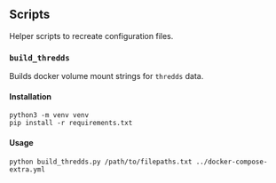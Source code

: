## Scripts
Helper scripts to recreate configuration files.

### `build_thredds`
Builds docker volume mount strings for `thredds` data.

#### Installation
```
python3 -m venv venv
pip install -r requirements.txt
```

#### Usage
```
python build_thredds.py /path/to/filepaths.txt ../docker-compose-extra.yml
```
